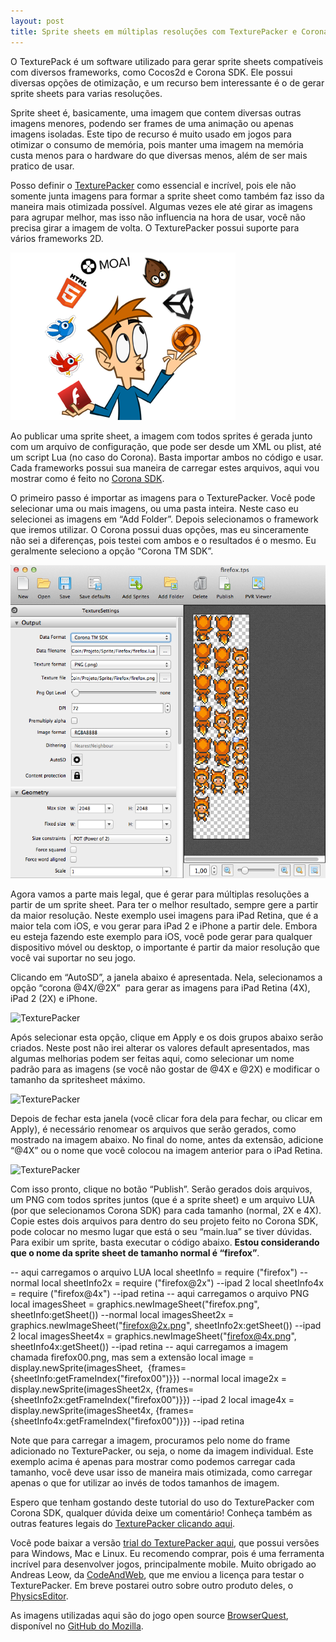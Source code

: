 ```yaml
---
layout: post
title: Sprite sheets em múltiplas resoluções com TexturePacker e Corona SDK
---
```


O TexturePack é um software utilizado para gerar sprite sheets compatíveis com diversos frameworks, como Cocos2d e Corona SDK. Ele possui diversas opções de otimização, e um recurso bem interessante é o de gerar sprite sheets para varias resoluções.

Sprite sheet é, basicamente, uma imagem que contem diversas outras imagens menores, podendo ser frames de uma animação ou apenas imagens isoladas. Este tipo de recurso é muito usado em jogos para otimizar o consumo de memória, pois manter uma imagem na memória custa menos para o hardware do que diversas menos, além de ser mais pratico de usar.

Posso definir o [TexturePacker](http://www.codeandweb.com/texturepacker "TexturePacker") como essencial e incrível, pois ele não somente junta imagens para formar a sprite sheet como também faz isso da maneira mais otimizada possível. Algumas vezes ele até girar as imagens para agrupar melhor, mas isso não influencia na hora de usar, você não precisa girar a imagem de volta. O TexturePacker possui suporte para vários frameworks 2D.

![](../content/images/2013/09/frameworks.png "TexturePacker")

Ao publicar uma sprite sheet, a imagem com todos sprites é gerada junto com um arquivo de configuração, que pode ser desde um XML ou plist, até um script Lua (no caso do Corona). Basta importar ambos no código e usar. Cada frameworks possui sua maneira de carregar estes arquivos, aqui vou mostrar como é feito no [Corona SDK](http://www.coronalabs.com/ "Corona").

O primeiro passo é importar as imagens para o TexturePacker. Você pode selecionar uma ou mais imagens, ou uma pasta inteira. Neste caso eu selecionei as imagens em “Add Folder”. Depois selecionamos o framework que iremos utilizar. O Corona possui duas opções, mas eu sinceramente não sei a diferenças, pois testei com ambos e o resultados é o mesmo. Eu geralmente seleciono a opção “Corona TM SDK”.

![](../content/images/2013/09/Screen-Shot-2013-09-17-at-16.57.32.png "TexturePacker")

Agora vamos a parte mais legal, que é gerar para múltiplas resoluções a partir de um sprite sheet. Para ter o melhor resultado, sempre gere a partir da maior resolução. Neste exemplo usei imagens para iPad Retina, que é a maior tela com iOS, e vou gerar para iPad 2 e iPhone a partir dele. Embora eu esteja fazendo este exemplo para iOS, você pode gerar para qualquer dispositivo móvel ou desktop, o importante é partir da maior resolução que você vai suportar no seu jogo.

Clicando em “AutoSD”, a janela abaixo é apresentada. Nela, selecionamos a opção “corona @4X/@2X”  para gerar as imagens para iPad Retina (4X), iPad 2 (2X) e iPhone.

![](http://gamedeveloper.com.br/blog/wp-content/uploads/2013/09/Screen-Shot-2013-09-17-at-16.57.49.png "TexturePacker")

Após selecionar esta opção, clique em Apply e os dois grupos abaixo serão criados. Neste post não irei alterar os valores default apresentados, mas algumas melhorias podem ser feitas aqui, como selecionar um nome padrão para as imagens (se você não gostar de @4X e @2X) e modificar o tamanho da spritesheet máximo.

![](http://gamedeveloper.com.br/blog/wp-content/uploads/2013/09/Screen-Shot-2013-09-17-at-17.00.01.png "TexturePacker")

Depois de fechar esta janela (você clicar fora dela para fechar, ou clicar em Apply), é necessário renomear os arquivos que serão gerados, como mostrado na imagem abaixo. No final do nome, antes da extensão, adicione “@4X” ou o nome que você colocou na imagem anterior para o iPad Retina.

![](http://gamedeveloper.com.br/blog/wp-content/uploads/2013/09/Screen-Shot-2013-09-17-at-17.02.53.png "TexturePacker")

Com isso pronto, clique no botão “Publish”. Serão gerados dois arquivos, um PNG com todos sprites juntos (que é a sprite sheet) e um arquivo LUA (por que selecionamos Corona SDK) para cada tamanho (normal, 2X e 4X). Copie estes dois arquivos para dentro do seu projeto feito no Corona SDK, pode colocar no mesmo lugar que está o seu “main.lua” se tiver dúvidas. Para exibir um sprite, basta executar o código abaixo. **Estou considerando que o nome da sprite sheet de tamanho normal é “firefox”**.

-- aqui carregamos o arquivo LUA local sheetInfo = require ("firefox") --normal local sheetInfo2x = require ("firefox@2x") --ipad 2 local sheetInfo4x = require ("firefox@4x") --ipad retina -- aqui carregamos o arquivo PNG local imagesSheet = graphics.newImageSheet("firefox.png", sheetInfo:getSheet()) --normal local imagesSheet2x = graphics.newImageSheet("firefox@2x.png", sheetInfo2x:getSheet()) --ipad 2 local imagesSheet4x = graphics.newImageSheet("firefox@4x.png", sheetInfo4x:getSheet()) --ipad retina -- aqui carregamos a imagem chamada firefox00.png, mas sem a extensão local image = display.newSprite(imagesSheet,  {frames={sheetInfo:getFrameIndex("firefox00")}}) --normal local image2x = display.newSprite(imagesSheet2x, {frames={sheetInfo2x:getFrameIndex("firefox00")}}) --ipad 2 local image4x = display.newSprite(imagesSheet4x, {frames={sheetInfo4x:getFrameIndex("firefox00")}}) --ipad retina

Note que para carregar a imagem, procuramos pelo nome do frame adicionado no TexturePacker, ou seja, o nome da imagem individual. Este exemplo acima é apenas para mostrar como podemos carregar cada tamanho, você deve usar isso de maneira mais otimizada, como carregar apenas o que for utilizar ao invés de todos tamanhos de imagem.

Espero que tenham gostando deste tutorial do uso do TexturePacker com Corona SDK, qualquer dúvida deixe um comentário! Conheça também as outras features legais do [TexturePacker clicando aqui](http://www.codeandweb.com/texturepacker/features "Features").

Você pode baixar a versão [trial do TexturePacker aqui](http://www.codeandweb.com/texturepacker "TexturePacker"), que possui versões para Windows, Mac e Linux. Eu recomendo comprar, pois é uma ferramenta incrível para desenvolver jogos, principalmente mobile. Muito obrigado ao Andreas Leow, da [CodeAndWeb](http://www.codeandweb.com/ "CodeAndWeb"), que me enviou a licença para testar o TexturePacker. Em breve postarei outro sobre outro produto deles, o [PhysicsEditor](http://www.codeandweb.com/physicseditor "Physics Editor").

As imagens utilizadas aqui são do jogo open source [BrowserQuest](http://browserquest.mozilla.org/ "BrowserQuest"), disponível no [GitHub do Mozilla](https://github.com/mozilla/BrowserQuest "BrowserQuest").
